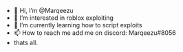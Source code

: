 - 👋 Hi, I’m @Marqeezu
- 👀 I’m interested in roblox exploiting
- 🌱 I’m currently learning how to script exploits
- 📫 How to reach me add me on discord: Marqeezu#8056
- thats all.
<!---
Marqeezu/Marqeezu is a ✨ special ✨ repository because its `README.md` (this file) appears on your GitHub profile.
You can click the Preview link to take a look at your changes.
--->
